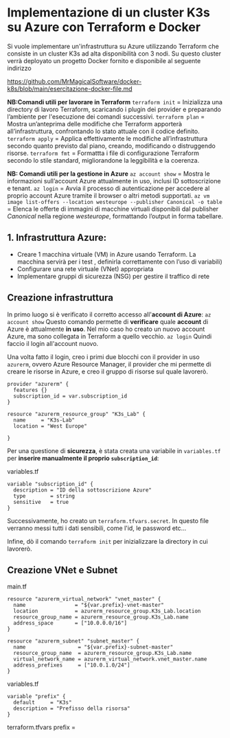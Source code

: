 # Implementazione di un cluster K3s su Azure con Terraform e Docker

Si vuole implementare un'infrastruttura su Azure utilizzando Terraform che consiste in un cluster K3s ad alta disponibilità con 3 nodi. Su questo cluster verrà
deployato un progetto Docker fornito e disponibile al seguente indirizzo

https://github.com/MrMagicalSoftware/docker-k8s/blob/main/esercitazione-docker-file.md

**NB:Comandi utili per lavorare in Terraform**
```terraform init```  = Inizializza una directory di lavoro Terraform, scaricando i plugin dei provider e preparando l’ambiente per l'esecuzione dei comandi successivi.
```terraform plan```  = Mostra un’anteprima delle modifiche che Terraform apporterà all’infrastruttura, confrontando lo stato attuale con il codice definito.
```terraform apply``` = Applica effettivamente le modifiche all’infrastruttura secondo quanto previsto dal piano, creando, modificando o distruggendo risorse.
```terraform fmt```  = Formattta i file di configurazione Terraform secondo lo stile standard, migliorandone la leggibilità e la coerenza.

**NB: Comandi utili per la gestione in Azure**
```az account show```  = Mostra le informazioni sull’account Azure attualmente in uso, inclusi ID sottoscrizione e tenant.
```az login```  =  Avvia il processo di autenticazione per accedere al proprio account Azure tramite il browser o altri metodi supportati.
```az vm image list-offers --location westeurope --publisher Canonical -o table``` = Elenca le offerte di immagini di macchine virtuali disponibili dal publisher _Canonical_ nella regione _westeurope_, formattando l’output in forma tabellare.

## 1. Infrastruttura Azure:
- Creare 1 macchina virtuale (VM) in Azure usando Terraform. La macchina servirà per i test , definirla correttamente con l’uso di variabili)
- Configurare una rete virtuale (VNet) appropriata
- Implementare gruppi di sicurezza (NSG) per gestire il traffico di rete

## Creazione infrastruttura
In primo luogo si è verificato il corretto accesso all'**account di Azure**:
```az account show```
Questo comando permette di **verificare** quale **account** di Azure è attualmente **in uso**. 
Nel mio caso ho creato un nuovo account Azure, ma sono collegata in Terraform a quello vecchio. 
```az login```
Quindi faccio il login all'account nuovo.

Una volta fatto il login, creo i primi due blocchi con il provider in uso ```azurerm```, ovvero Azure Resource Manager, il provider che mi permette di creare le risorse in Azure, e creo il gruppo di risorse sul quale lavorerò.
```
provider "azurerm" {
  features {}
  subscription_id = var.subscription_id
}

resource "azurerm_resource_group" "K3s_Lab" {
  name     = "K3s-Lab"
  location = "West Europe"

}
```

Per una questione di **sicurezza**, è stata creata una variabile in ```variables.tf``` per **inserire manualmente il proprio ```subscription_id```**:

variables.tf
```
variable "subscription_id" {
  description = "ID della sottoscrizione Azure"
  type        = string
  sensitive   = true
}
```
Successivamente, ho creato un ```terraform.tfvars.secret```. 
In questo file verranno messi tutti i dati sensibili, come l'id, le password etc...

Infine, dò il comando ```terraform init``` per inizializzare la directory in cui lavorerò.

## Creazione VNet e Subnet
main.tf
```
resource "azurerm_virtual_network" "vnet_master" {
  name                = "${var.prefix}-vnet-master"
  location            = azurerm_resource_group.K3s_Lab.location
  resource_group_name = azurerm_resource_group.K3s_Lab.name
  address_space       = ["10.0.0.0/16"]
}

resource "azurerm_subnet" "subnet_master" {
  name                 = "${var.prefix}-subnet-master"
  resource_group_name  = azurerm_resource_group.K3s_Lab.name
  virtual_network_name = azurerm_virtual_network.vnet_master.name
  address_prefixes     = ["10.0.1.0/24"]
}
```

variables.tf
```
variable "prefix" {
  default     = "K3s"
  description = "Prefisso della risorsa"
}
```

terraform.tfvars
prefix = 


